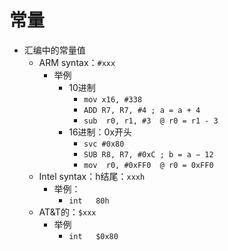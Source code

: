 # 常量

* 汇编中的常量值
  * ARM syntax：`#xxx`
    * 举例
      * 10进制
        * `mov x16, #338`
        * `ADD R7, R7, #4 ; a = a + 4`
        * `sub  r0, r1, #3  @ r0 = r1 - 3`
      * 16进制：0x开头
        * `svc #0x80`
        * `SUB R8, R7, #0xC ; b = a − 12`
        * `mov  r0, #0xFF0  @ r0 = 0xFF0`
  * Intel syntax：h结尾：`xxxh`
    * 举例：
      * `int   80h`
  * AT&T的：`$xxx`
    * 举例
      * `int   $0x80`
